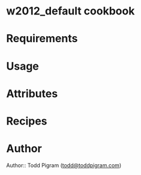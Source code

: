 # w2012_default cookbook

# Requirements

# Usage

# Attributes

# Recipes

# Author

Author:: Todd Pigram (<todd@toddpigram.com>)
